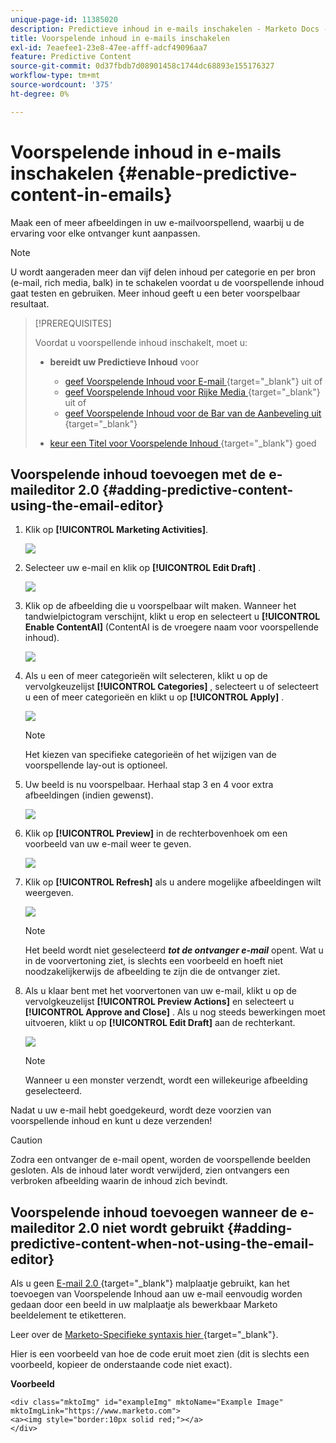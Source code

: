 ```yaml
---
unique-page-id: 11385020
description: Predictieve inhoud in e-mails inschakelen - Marketo Docs - Productdocumentatie
title: Voorspelende inhoud in e-mails inschakelen
exl-id: 7eaefee1-23e8-47ee-afff-adcf49096aa7
feature: Predictive Content
source-git-commit: 0d37fbdb7d08901458c1744dc68893e155176327
workflow-type: tm+mt
source-wordcount: '375'
ht-degree: 0%

---
```


# Voorspelende inhoud in e-mails inschakelen {#enable-predictive-content-in-emails}

Maak een of meer afbeeldingen in uw e-mailvoorspellend, waarbij u de ervaring voor elke ontvanger kunt aanpassen.

>[!NOTE]
>
>U wordt aangeraden meer dan vijf delen inhoud per categorie en per bron (e-mail, rich media, balk) in te schakelen voordat u de voorspellende inhoud gaat testen en gebruiken. Meer inhoud geeft u een beter voorspelbaar resultaat.

>[!PREREQUISITES]
>
>Voordat u voorspellende inhoud inschakelt, moet u:
>
>* **bereidt uw Predictieve Inhoud** voor
>
>   * [ geef Voorspelende Inhoud voor E-mail ](/help/marketo/product-docs/predictive-content/working-with-predictive-content/edit-predictive-content-for-emails.md){target="_blank"} uit of
>   * [ geef Voorspelende Inhoud voor Rijke Media ](/help/marketo/product-docs/predictive-content/working-with-predictive-content/edit-predictive-content-for-rich-media.md){target="_blank"} uit of
>   * [ geef Voorspelende Inhoud voor de Bar van de Aanbeveling uit ](/help/marketo/product-docs/predictive-content/working-with-predictive-content/edit-predictive-content-for-the-recommendation-bar.md){target="_blank"}
>
>* [ keur een Titel voor Voorspelende Inhoud ](/help/marketo/product-docs/predictive-content/working-with-all-content/approve-a-title-for-predictive-content.md){target="_blank"} goed

## Voorspelende inhoud toevoegen met de e-maileditor 2.0 {#adding-predictive-content-using-the-email-editor}

1. Klik op **[!UICONTROL Marketing Activities]**.

   ![](assets/one.png)

1. Selecteer uw e-mail en klik op **[!UICONTROL Edit Draft]** .

   ![](assets/two.png)

1. Klik op de afbeelding die u voorspelbaar wilt maken. Wanneer het tandwielpictogram verschijnt, klikt u erop en selecteert u **[!UICONTROL Enable ContentAI]** (ContentAI is de vroegere naam voor voorspellende inhoud).

   ![](assets/three.png)

1. Als u een of meer categorieën wilt selecteren, klikt u op de vervolgkeuzelijst **[!UICONTROL Categories]** , selecteert u of selecteert u een of meer categorieën en klikt u op **[!UICONTROL Apply]** .

   ![](assets/four.png)

   >[!NOTE]
   >
   >Het kiezen van specifieke categorieën of het wijzigen van de voorspellende lay-out is optioneel.

1. Uw beeld is nu voorspelbaar. Herhaal stap 3 en 4 voor extra afbeeldingen (indien gewenst).

   ![](assets/five.png)

1. Klik op **[!UICONTROL Preview]** in de rechterbovenhoek om een voorbeeld van uw e-mail weer te geven.

   ![](assets/six.png)

1. Klik op **[!UICONTROL Refresh]** als u andere mogelijke afbeeldingen wilt weergeven.

   ![](assets/seven.png)

   >[!NOTE]
   >
   >Het beeld wordt niet geselecteerd **_tot de ontvanger e-mail_** opent. Wat u in de voorvertoning ziet, is slechts een voorbeeld en hoeft niet noodzakelijkerwijs de afbeelding te zijn die de ontvanger ziet.

1. Als u klaar bent met het voorvertonen van uw e-mail, klikt u op de vervolgkeuzelijst **[!UICONTROL Preview Actions]** en selecteert u **[!UICONTROL Approve and Close]** . Als u nog steeds bewerkingen moet uitvoeren, klikt u op **[!UICONTROL Edit Draft]** aan de rechterkant.

   ![](assets/eight.png)

   >[!NOTE]
   >
   >Wanneer u een monster verzendt, wordt een willekeurige afbeelding geselecteerd.

Nadat u uw e-mail hebt goedgekeurd, wordt deze voorzien van voorspellende inhoud en kunt u deze verzenden!

>[!CAUTION]
>
>Zodra een ontvanger de e-mail opent, worden de voorspellende beelden gesloten. Als de inhoud later wordt verwijderd, zien ontvangers een verbroken afbeelding waarin de inhoud zich bevindt.

## Voorspelende inhoud toevoegen wanneer de e-maileditor 2.0 niet wordt gebruikt {#adding-predictive-content-when-not-using-the-email-editor}

Als u geen [ E-mail 2.0 ](/help/marketo/product-docs/email-marketing/general/email-editor-2/email-editor-v2-0-overview.md){target="_blank"} malplaatje gebruikt, kan het toevoegen van Voorspelende Inhoud aan uw e-mail eenvoudig worden gedaan door een beeld in uw malplaatje als bewerkbaar Marketo beeldelement te etiketteren.

Leer over de [ Marketo-Specifieke syntaxis hier ](/help/marketo/product-docs/email-marketing/general/email-editor-2/email-template-syntax.md#elements){target="_blank"}.

Hier is een voorbeeld van hoe de code eruit moet zien (dit is slechts een voorbeeld, kopieer de onderstaande code niet exact).

**Voorbeeld**

```example
<div class="mktoImg" id="exampleImg" mktoName="Example Image" mktoImgLink="https://www.marketo.com">  
<a><img style="border:10px solid red;"></a>  
</div>
```
